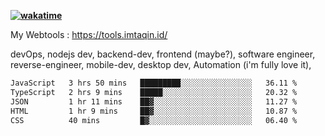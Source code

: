 **[![wakatime](https://wakatime.com/badge/user/87646243-158a-4241-a3cb-668e1fa2dbb8.svg)](https://wakatime.com/@87646243-158a-4241-a3cb-668e1fa2dbb8?style=plastic)**


My Webtools : https://tools.imtaqin.id/


devOps, nodejs dev, backend-dev, frontend (maybe?), software engineer, reverse-engineer, mobile-dev, desktop dev, Automation (i'm fully love it), 

<!--START_SECTION:waka-->

```txt
JavaScript   3 hrs 50 mins   █████████░░░░░░░░░░░░░░░░   36.11 %
TypeScript   2 hrs 9 mins    █████░░░░░░░░░░░░░░░░░░░░   20.32 %
JSON         1 hr 11 mins    ██▓░░░░░░░░░░░░░░░░░░░░░░   11.27 %
HTML         1 hr 9 mins     ██▓░░░░░░░░░░░░░░░░░░░░░░   10.87 %
CSS          40 mins         █▓░░░░░░░░░░░░░░░░░░░░░░░   06.40 %
```

<!--END_SECTION:waka-->
